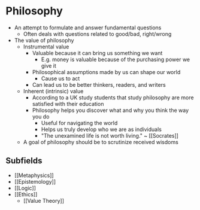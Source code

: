 # Philosophy
- An attempt to formulate and answer fundamental questions
  - Often deals with questions related to good/bad, right/wrong
- The value of philosophy
  - Instrumental value
    - Valuable because it can bring us something we want
      - E.g. money is valuable because of the purchasing power we give it
    - Philosophical assumptions made by us can shape our world
      - Cause us to act
    - Can lead us to be better thinkers, readers, and writers
  - Inherent (intrinsic) value
    - According to a UK study students that study philosophy are more satisfied with their education
    - Philosophy helps you discover what and why you think the way you do
      - Useful for navigating the world
      - Helps us truly develop who we are as individuals
      - "The unexamined life is not worth living." ~ [[Socrates]]
  - A goal of philosophy should be to scrutinize received wisdoms

## Subfields
- [[Metaphysics]]
- [[Epistemology]]
- [[Logic]]
- [[Ethics]]
  - [[Value Theory]]

